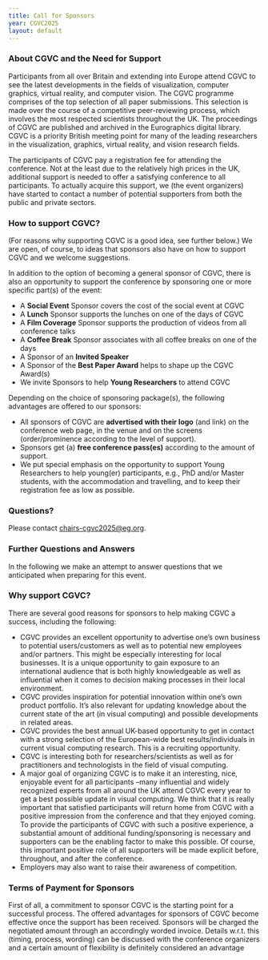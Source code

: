```yaml
---
title: Call for Sponsors
year: CGVC2025
layout: default
---
```


### About CGVC and the Need for Support

Participants from all over Britain and extending into Europe attend CGVC to see the latest developments in the fields of visualization, computer graphics, virtual reality, and computer vision. The CGVC programme comprises of the top selection of all paper submissions. This selection is made over the course of a competitive peer-reviewing process, which involves the most respected scientists throughout the UK. The proceedings of CGVC are published and archived in the Eurographics digital library. CGVC is a priority British meeting point for many of the leading researchers in the visualization, graphics, virtual reality, and vision research fields.

The participants of CGVC pay a registration fee for attending the conference. Not at the least due to the relatively high prices in the UK, additional support is needed to offer a satisfying conference to all participants. To actually acquire this support, we (the event organizers) have started to contact a number of potential supporters from both the public and private sectors.

### How to support CGVC?

(For reasons why supporting CGVC is a good idea, see further below.) We are open, of course, to ideas that sponsors also have on how to support CGVC and we welcome suggestions.

In addition to the option of becoming a general sponsor of CGVC, there is also an opportunity to support the conference by sponsoring one or more specific part(s) of the event:

- A **Social Event** Sponsor covers the cost of the social event at CGVC
- A **Lunch** Sponsor supports the lunches on one of the days of CGVC
- A **Film Coverage** Sponsor supports the production of videos from all conference talks
- A **Coffee Break** Sponsor associates with all coffee breaks on one of the days
- A Sponsor of an **Invited Speaker**
- A Sponsor of the **Best Paper Award** helps to shape up the CGVC Award(s)
- We invite Sponsors to help **Young Researchers** to attend CGVC

Depending on the choice of sponsoring package(s), the following advantages are offered to our sponsors:

- All sponsors of CGVC are **advertised with their logo** (and link) on the conference web page, in the venue and on the screens (order/prominence according to the level of support).
- Sponsors get (a) **free conference pass(es)** according to the amount of support.
- We put special emphasis on the opportunity to support Young Researchers to help young(er) participants, e.g., PhD and/or Master students, with the accommodation and travelling, and to keep their registration fee as low as possible.

### Questions?

Please contact [chairs-cgvc2025@eg.org](mailto:chairs-cgvc2025@eg.org).

### Further Questions and Answers

In the following we make an attempt to answer questions that we anticipated when preparing for this event.

### Why support CGVC?

There are several good reasons for sponsors to help making CGVC a success,
including the following:

- CGVC provides an excellent opportunity to advertise one’s own business to potential users/customers as well as to potential new employees and/or partners. This might be especially interesting for local businesses. It is a unique opportunity to gain exposure to an international audience that is both highly knowledgeable as well as influential when it comes to decision making processes in their local environment.
- CGVC provides inspiration for potential innovation within one’s own product portfolio. It’s also relevant for updating knowledge about the current state of the art (in visual computing) and possible developments in related areas.
- CGVC provides the best annual UK-based opportunity to get in contact with a strong selection of the European-wide best results/individuals in current visual computing research. This is a recruiting opportunity.
- CGVC is interesting both for researchers/scientists as well as for practitioners and technologists in the field of visual computing.
- A major goal of organizing CGVC is to make it an interesting, nice, enjoyable event for all participants –many influential and widely recognized experts from all around the UK attend CGVC every year to get a best possible update in visual computing. We think that it is really important that satisfied participants will return home from CGVC with a positive impression from the conference and that they enjoyed coming. To provide the participants of CGVC with such a positive experience, a substantial amount of additional funding/sponsoring is necessary and supporters can be the enabling factor to make this possible. Of course, this important positive role of all supporters will be made explicit before, throughout, and after the conference.
- Employers may also want to raise their awareness of competition.

### Terms of Payment for Sponsors

First of all, a commitment to sponsor CGVC is the starting point for a successful process. The offered advantages for sponsors of CGVC become effective once the support has been received. Sponsors will be charged the negotiated amount through an accordingly worded invoice. Details w.r.t. this (timing, process, wording) can be discussed with the conference organizers and a certain amount of flexibility is definitely considered an advantage
